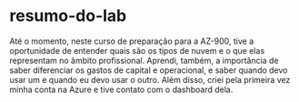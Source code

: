# resumo-do-lab
Até o momento, neste curso de preparação para a AZ-900, tive a oportunidade de entender quais são os tipos de nuvem e o que elas representam no âmbito profissional. Aprendi, também, a importância de saber diferenciar os gastos de capital e operacional, e saber quando devo usar um e quando eu devo usar o outro. Além disso, criei pela primeira vez minha conta na Azure e tive contato com o dashboard dela.
